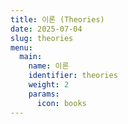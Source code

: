 ```yaml
---
title: 이론 (Theories)
date: 2025-07-04
slug: theories
menu:
  main:
    name: 이론
    identifier: theories
    weight: 2
    params:
      icon: books
---
```

